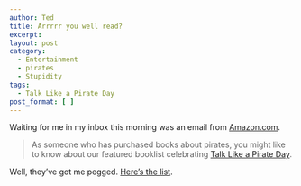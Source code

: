 ```yaml
---
author: Ted
title: Arrrrr you well read?
excerpt:
layout: post
category:
  - Entertainment
  - pirates
  - Stupidity
tags:
  - Talk Like a Pirate Day
post_format: [ ]
---
```

Waiting for me in my inbox this morning was an email from [Amazon.com][1].

> As someone who has purchased books about pirates, you might like to know about our featured booklist celebrating [Talk Like a Pirate Day][2].

Well, they’ve got me pegged. [Here’s the list][3].

 [1]: http://www.amazon.com
 [2]: http://www.talklikeapirate.com
 [3]: http://www.amazon.com/b/ref=pe_6290_3059370_pe_pirate_06/?node=283155
